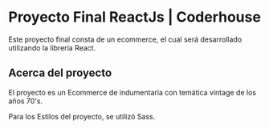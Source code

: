 # Proyecto Final ReactJs | Coderhouse

Este proyecto final consta de un ecommerce, el cual será desarrollado utilizando la libreria React.

## Acerca del proyecto

El proyecto es un Ecommerce de indumentaria con temática vintage de los años 70's.

Para los Estilos del proyecto, se utilizó Sass.
